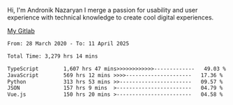 Hi, I'm Andronik Nazaryan
I merge a passion for usability and user experience with technical knowledge to create cool digital experiences.

[My Gitlab](https://gitlab.com/anridev24)

<!--START_SECTION:waka-->

```txt
From: 28 March 2020 - To: 11 April 2025

Total Time: 3,279 hrs 14 mins

TypeScript        1,607 hrs 47 mins>>>>>>>>>>>>-------------   49.03 %
JavaScript        569 hrs 12 mins >>>>---------------------   17.36 %
Python            313 hrs 53 mins >>-----------------------   09.57 %
JSON              157 hrs 9 mins  >------------------------   04.79 %
Vue.js            150 hrs 20 mins >------------------------   04.58 %
```

<!--END_SECTION:waka-->
